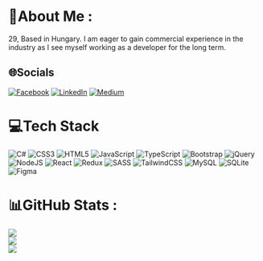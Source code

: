 # 💫About Me :
29, Based in Hungary.
I am eager to gain commercial experience in the industry as I see myself working as a developer for the long term.


## 🌐Socials
[![Facebook](https://img.shields.io/badge/Facebook-%231877F2.svg?logo=Facebook&logoColor=white)](https://facebook.com/lendvai.daniel) [![LinkedIn](https://img.shields.io/badge/LinkedIn-%230077B5.svg?logo=linkedin&logoColor=white)](https://linkedin.com/in/daniellendvai) [![Medium](https://img.shields.io/badge/Medium-12100E?logo=medium&logoColor=white)](https://medium.com/@daniellendvai) 

# 💻Tech Stack
![C#](https://img.shields.io/badge/c%23-%23239120.svg?style=plastic&logo=c-sharp&logoColor=white) ![CSS3](https://img.shields.io/badge/css3-%231572B6.svg?style=plastic&logo=css3&logoColor=white) ![HTML5](https://img.shields.io/badge/html5-%23E34F26.svg?style=plastic&logo=html5&logoColor=white) ![JavaScript](https://img.shields.io/badge/javascript-%23323330.svg?style=plastic&logo=javascript&logoColor=%23F7DF1E) ![TypeScript](https://img.shields.io/badge/typescript-%23007ACC.svg?style=plastic&logo=typescript&logoColor=white) ![Bootstrap](https://img.shields.io/badge/bootstrap-%23563D7C.svg?style=plastic&logo=bootstrap&logoColor=white) ![jQuery](https://img.shields.io/badge/jquery-%230769AD.svg?style=plastic&logo=jquery&logoColor=white) ![NodeJS](https://img.shields.io/badge/node.js-6DA55F?style=plastic&logo=node.js&logoColor=white) ![React](https://img.shields.io/badge/react-%2320232a.svg?style=plastic&logo=react&logoColor=%2361DAFB) ![Redux](https://img.shields.io/badge/redux-%23593d88.svg?style=plastic&logo=redux&logoColor=white) ![SASS](https://img.shields.io/badge/SASS-hotpink.svg?style=plastic&logo=SASS&logoColor=white) ![TailwindCSS](https://img.shields.io/badge/tailwindcss-%2338B2AC.svg?style=plastic&logo=tailwind-css&logoColor=white) ![MySQL](https://img.shields.io/badge/mysql-%2300f.svg?style=plastic&logo=mysql&logoColor=white) ![SQLite](https://img.shields.io/badge/sqlite-%2307405e.svg?style=plastic&logo=sqlite&logoColor=white) 	![Figma](https://img.shields.io/badge/figma-%23F24E1E.svg?style=plastic&logo=figma&logoColor=white)
# 📊GitHub Stats :
![](https://github-readme-stats.vercel.app/api?username=daniellendvai&theme=react&hide_border=true&include_all_commits=true&count_private=false)<br/>
![](https://github-readme-streak-stats.herokuapp.com/?user=daniellendvai&theme=react&hide_border=true)<br/>
![](https://github-readme-stats.vercel.app/api/top-langs/?username=daniellendvai&theme=react&hide_border=true&include_all_commits=true&count_private=false&layout=compact)

